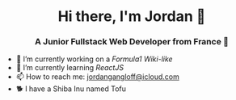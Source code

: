 ### 

<h1 align="center">Hi there, I'm Jordan 👋</h1>

<h3 align="center">A Junior Fullstack Web Developer from France 🥖</h3>


- 🔭 I’m currently working on a _Formula1 Wiki-like_
- 🌱 I’m currently learning _ReactJS_
- 📫 How to reach me: jordangangloff@icloud.com
- 🐕 I have a Shiba Inu named Tofu
